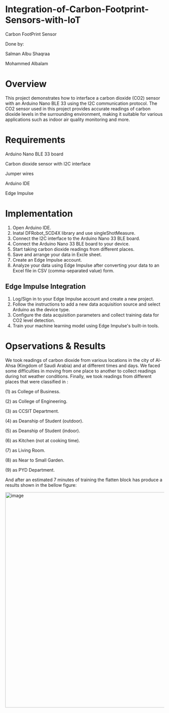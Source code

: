 # Integration-of-Carbon-Footprint-Sensors-with-IoT
Carbon FootPrint Sensor

Done by:

Salman Albu Shaqraa 

Mohammed Albalam 

# Overview 

This project demonstrates how to interface a carbon dioxide (CO2) sensor with an Arduino Nano BLE 33 using the I2C communication protocol. The CO2 sensor used in this project provides accurate readings of carbon dioxide levels in the surrounding environment, making it suitable for various applications such as indoor air quality monitoring and more.

# Requirements

Arduino Nano BLE 33 board

Carbon dioxide sensor with I2C interface

Jumper wires

Arduino IDE

Edge Impulse

# Implementation

1. Open Arduino IDE.
2. Inatal DFRobot_SCD4X library and use singleShotMeasure.
3. Connect the I2C interface to the Arduino Nano 33 BLE board.
4. Connect the Arduino Nano 33 BLE board to your device.
5. Start taking carbon dioxide readings from different places.
6. Save and arrange your data in Excle sheet.
7. Create an Edge Impulse account.
8. Analyze your data using Edge Impulse after converting your data to an Excel file in CSV (comma-separated value) form.

## Edge Impulse Integration

1. Log/Sign in to your Edge Impulse account and create a new project.
2. Follow the instructions to add a new data acquisition source and select Arduino as the device type.
3. Configure the data acquisition parameters and collect training data for CO2 level detection.
4. Train your machine learning model using Edge Impulse's built-in tools.
   
# Opservations & Results

We took readings of carbon dioxide from various locations in the city of Al-Ahsa (Kingdom of Saudi Arabia) and at different times and days. We faced some difficulties in moving from one place to another to collect readings during hot weather conditions. Finally, we took readings from different places that were classified in :

(1) as College of Business.

(2) as College of Engineering.

(3) as CCSIT Department.

(4) as Deanship of Student (outdoor).

(5) as Deanship of Student (indoor).

(6) as Kitchen (not at cooking time).

(7) as Living Room.

(8) as Near to Small Garden.

(9) as PYD Department.

And after an estimated 7 minutes of training the flatten block has produce a results shown in the bellow figure:

<img width="681" alt="image" src="https://github.com/user-attachments/assets/82fe656e-dd3a-4d1c-b3f0-aba3fd6d5615" />


